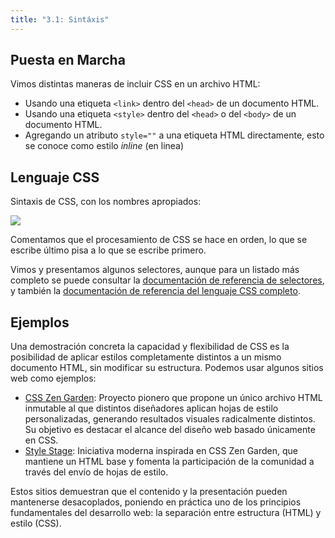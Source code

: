 ```yaml
---
title: "3.1: Sintáxis"
---
```


## Puesta en Marcha

Vimos distintas maneras de incluir CSS en un archivo HTML:

- Usando una etiqueta `<link>` dentro del `<head>` de un documento HTML.
- Usando una etiqueta `<style>` dentro del `<head>` o del `<body>` de un documento HTML.
- Agregando un atributo `style=""` a una etiqueta HTML directamente, esto se conoce como estilo *inline* (en linea)

## Lenguaje CSS

Sintaxis de CSS, con los nombres apropiados:

![](/img/regla-css.png)

Comentamos que el procesamiento de CSS se hace en orden, lo que se escribe último pisa a lo que se escribe primero. 

Vimos y presentamos algunos selectores, aunque para un listado más completo se puede consultar la [documentación de referencia de selectores](https://developer.mozilla.org/es/docs/Learn/CSS/Building_blocks/Selectors), y también la [documentación de referencia del lenguaje CSS completo](https://developer.mozilla.org/es/docs/Web/CSS/Reference).

## Ejemplos

Una demostración concreta la capacidad y flexibilidad de CSS es la posibilidad de aplicar estilos completamente distintos a un mismo documento HTML, sin modificar su estructura. Podemos usar algunos sitios web como ejemplos:

- [CSS Zen Garden](https://csszengarden.com/): Proyecto pionero que propone un único archivo HTML inmutable al que distintos diseñadores aplican hojas de estilo personalizadas, generando resultados visuales radicalmente distintos. Su objetivo es destacar el alcance del diseño web basado únicamente en CSS.
- [Style Stage](https://stylestage.dev/): Iniciativa moderna inspirada en CSS Zen Garden, que mantiene un HTML base y fomenta la participación de la comunidad a través del envío de hojas de estilo.

Estos sitios demuestran que el contenido y la presentación pueden mantenerse desacoplados, poniendo en práctica uno de los principios fundamentales del desarrollo web: la separación entre estructura (HTML) y estilo (CSS).
